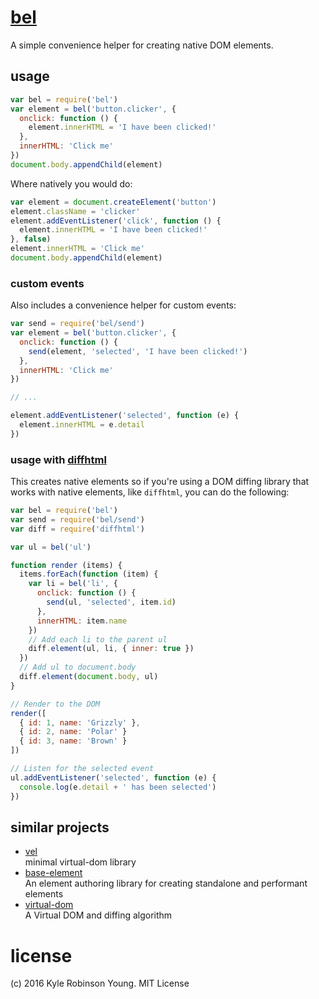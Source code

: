 # [bel](https://en.wikipedia.org/wiki/Bel_(mythology))

A simple convenience helper for creating native DOM elements.

## usage

```js
var bel = require('bel')
var element = bel('button.clicker', {
  onclick: function () {
    element.innerHTML = 'I have been clicked!'
  },
  innerHTML: 'Click me'
})
document.body.appendChild(element)
```

Where natively you would do:

```js
var element = document.createElement('button')
element.className = 'clicker'
element.addEventListener('click', function () {
  element.innerHTML = 'I have been clicked!'
}, false)
element.innerHTML = 'Click me'
document.body.appendChild(element)
```

### custom events

Also includes a convenience helper for custom events:

```js
var send = require('bel/send')
var element = bel('button.clicker', {
  onclick: function () {
    send(element, 'selected', 'I have been clicked!')
  },
  innerHTML: 'Click me'
})

// ...

element.addEventListener('selected', function (e) {
  element.innerHTML = e.detail
})
```

### usage with [diffhtml](https://github.com/tbranyen/diffhtml)

This creates native elements so if you're using a DOM diffing library that works
with native elements, like `diffhtml`, you can do the following:

```js
var bel = require('bel')
var send = require('bel/send')
var diff = require('diffhtml')

var ul = bel('ul')

function render (items) {
  items.forEach(function (item) {
    var li = bel('li', {
      onclick: function () {
        send(ul, 'selected', item.id)
      },
      innerHTML: item.name
    })
    // Add each li to the parent ul
    diff.element(ul, li, { inner: true })
  })
  // Add ul to document.body
  diff.element(document.body, ul)
}

// Render to the DOM
render([
  { id: 1, name: 'Grizzly' },
  { id: 2, name: 'Polar' }
  { id: 3, name: 'Brown' }
])

// Listen for the selected event
ul.addEventListener('selected', function (e) {
  console.log(e.detail + ' has been selected')
})
```

## similar projects

* [vel](https://github.com/yoshuawuyts/vel)  
  minimal virtual-dom library
* [base-element](https://github.com/shama/base-element)  
  An element authoring library for creating standalone and performant elements
* [virtual-dom](https://github.com/Matt-Esch/virtual-dom)  
  A Virtual DOM and diffing algorithm

# license
(c) 2016 Kyle Robinson Young. MIT License
